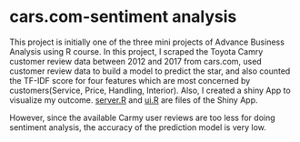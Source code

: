 # cars.com-sentiment analysis

This project is initially one of the three mini projects of Advance Business Analysis using R course. In this project, I scraped the Toyota Camry customer review data between 2012 and 2017 from cars.com, used customer review data to build a model to predict the star, and also counted the TF-IDF score for four features which are most concerned by customers(Service, Price, Handling, Interior). Also, I created a shiny App to visualize my outcome. [server.R](https://github.com/Lanwei02/NLP-cars.com/blob/master/server.R) and [ui.R](https://github.com/Lanwei02/NLP-cars.com/blob/master/ui.R) are files of the Shiny App.

However, since the available Carmy user reviews are too less for doing sentiment analysis, the accuracy of the prediction model is very low.
